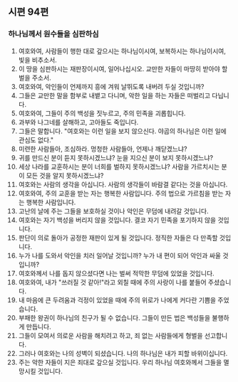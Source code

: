 ## 시편 94편

### 하나님께서 원수들을 심판하심
1. 여호와여, 사람들이 행한 대로 갚으시는 하나님이시여, 보복하시는 하나님이시여, 빛을 비추소서.
2. 이 땅을 심판하시는 재판장이시여, 일어나십시오. 교만한 자들이 마땅히 받아야 할 벌을 주소서.
3. 여호와여, 악인들이 언제까지 흥에 겨워 날뛰도록 내버려 두실 것입니까?
4. 그들은 교만한 말을 함부로 내뱉고 다니며, 악한 일을 하는 자들은 떠벌리고 다닙니다.
5. 여호와여, 그들이 주의 백성을 짓누르고, 주의 민족을 괴롭힙니다.
6. 과부와 나그네를 살해하고, 고아들도 죽입니다.
7. 그들은 말합니다. "여호와는 이런 일을 보지 않으신다. 야곱의 하나님은 이런 일에 관심도 없다."
8. 미련한 사람들아, 조심하라. 멍청한 사람들아, 언제나 깨닫겠느냐?
9. 귀를 만드신 분이 듣지 못하시겠느냐? 눈을 지으신 분이 보지 못하시겠느냐?
10. 세상 나라를 교훈하시는 분이 너희를 벌하지 못하시겠느냐? 사람을 가르치시는 분이 모든 것을 알지 못하시겠느냐?
11. 여호와는 사람의 생각을 아십니다. 사람의 생각들이 바람결 같다는 것을 아십니다.
12. 여호와여, 주의 교훈을 받는 자는 행복한 사람입니다. 주의 법으로 가르침을 받는 자는 행복한 사람입니다.
13. 고난의 날에 주는 그들을 보호하실 것이나 악인은 무덤에 내려갈 것입니다.
14. 여호와는 자기 백성을 버리지 않을 것입니다. 결코 자기 민족을 포기하지 않을 것입니다.
15. 판단이 의로 돌아가 공정한 재판이 있게 될 것입니다. 정직한 자들은 다 만족할 것입니다.
16. 누가 나를 도와서 악인을 치러 일어날 것입니까? 누가 내 편이 되어 악인과 싸울 것입니까?
17. 여호와께서 나를 돕지 않으셨다면 나는 벌써 적막한 무덤에 있었을 것입니다.
18. 여호와여, 내가 "쓰러질 것 같아!"라고 외칠 때에 주의 사랑이 나를 붙들어 주셨습니다.
19. 내 마음에 큰 두려움과 걱정이 있었을 때에 주의 위로가 나에게 커다란 기쁨을 주었습니다.
20. 부패한 왕권이 하나님의 친구가 될 수 없습니다. 그들이 만든 법은 백성들을 불행하게 만듭니다.
21. 그들이 모여서 의로운 사람을 해치려고 하고, 죄 없는 사람들에게 형벌을 선고합니다.
22. 그러나 여호와는 나의 성벽이 되셨습니다. 나의 하나님은 내가 피할 바위이십니다.
23. 주는 악한 자들이 지은 죄대로 갚으실 것입니다. 우리 하나님 여호와께서 그들을 멸망시킬 것입니다.